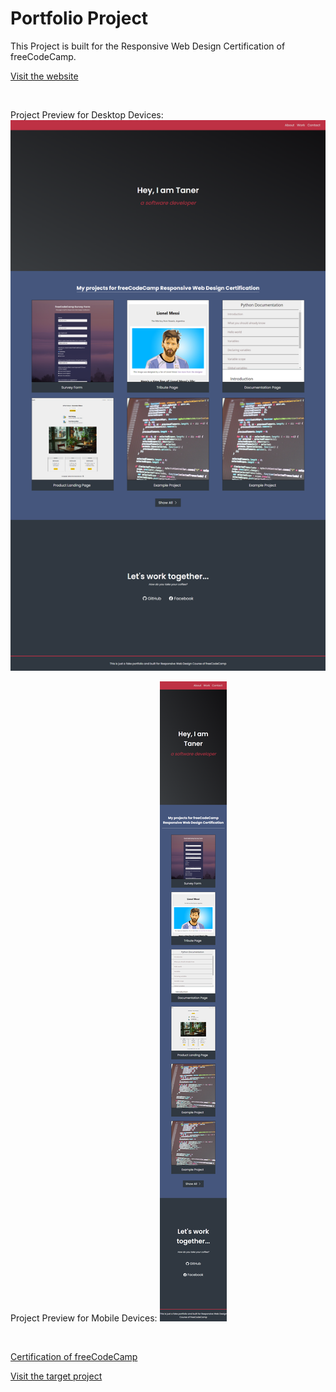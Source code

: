 # Portfolio Project

This Project is built for the Responsive Web Design Certification of freeCodeCamp.

[Visit the website](https://kahramanprojects.pythonanywhere.com/portfolio)

<br>

Project Preview for Desktop Devices:
![Page Preview](assets/page_preview_desktop.png)



Project Preview for Mobile Devices:
![Page Preview](assets/page_preview_mobile.png)

<br>

[Certification of freeCodeCamp](https://www.freecodecamp.org/learn/2022/responsive-web-design/build-a-personal-portfolio-webpage-project/build-a-personal-portfolio-webpage)

[Visit the target project](https://personal-portfolio.freecodecamp.rocks/)